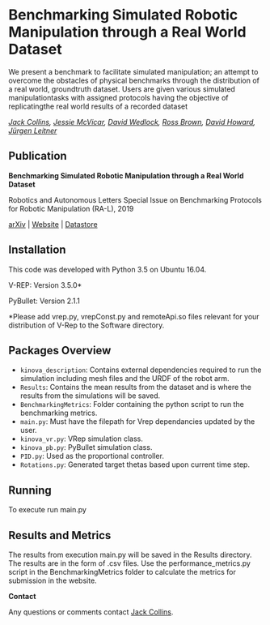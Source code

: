 # Benchmarking Simulated Robotic Manipulation through a Real World Dataset

We  present  a  benchmark  to  facilitate  simulated manipulation; an attempt to overcome the obstacles of physical benchmarks  through  the  distribution  of  a  real  world,  groundtruth  dataset.  Users  are  given  various  simulated  manipulationtasks with assigned protocols having the objective of replicatingthe  real  world  results  of  a  recorded  dataset

*[Jack Collins](https://jacktcollins.com), [Jessie McVicar](https://au.linkedin.com/in/jessie-mcvicar-532395180), [David Wedlock](https://au.linkedin.com/in/david-wedlock-53900836), [Ross Brown](https://staff.qut.edu.au/staff/r.brown), [David Howard](https://people.csiro.au/H/D/David-Howard), [Jürgen Leitner](http://juxi.net)*

## Publication

**Benchmarking Simulated Robotic Manipulation through a Real World Dataset**

Robotics and Autonomous Letters Special Issue on Benchmarking Protocols for Robotic Manipulation (RA-L), 2019

[arXiv](https://arxiv.org/abs/1911.01557) | [Website](https://research.csiro.au/robotics/manipulation-benchmark/) | [Datastore](https://doi.org/10.25919/5de4739688946)

<!-- If you use this work, please cite the following as appropriate:

```text
@inproceedings{"Collins2019BenchmarkingDataset", 
	title={{Benchmarking Simulated Robotic Manipulation through a Real World Dataset}}, 
	author={Jack Collins, Jessie McVicar, David Wedlock, Ross Brown, David Howard and J\"urgen Leitner}, 
	journal={IEEE Robotics and Autonomous Letters}, 
	year={2019} 
}

``` -->


## Installation

This code was developed with Python 3.5 on Ubuntu 16.04.

V-REP: Version 3.5.0*

PyBullet: Version 2.1.1

*Please add vrep.py, vrepConst.py and remoteApi.so files relevant for your distribution of V-Rep to the Software directory.

## Packages Overview

* `kinova_description`: Contains external dependencies required to run the simulation including mesh files and the URDF of the robot arm.
* `Results`: Contains the mean results from the dataset and is where the results from the simulations will be saved.
* `BenchmarkingMetrics`: Folder containing the python script to run the benchmarking metrics.
* `main.py`: Must have the filepath for Vrep dependancies updated by the user. 
* `kinova_vr.py`: VRep simulation class.
* `kinova_pb.py`: PyBullet simulation class.
* `PID.py`: Used as the proportional controller.
* `Rotations.py`: Generated target thetas based upon current time step.

## Running

To execute run main.py

## Results and Metrics

The results from execution main.py will be saved in the Results directory. The results are in the form of .csv files. Use the performance_metrics.py script in the BenchmarkingMetrics folder to calculate the metrics for submission in the website.

**Contact**

Any questions or comments contact [Jack Collins](mailto:Jack.Collins@data61.csiro.au).